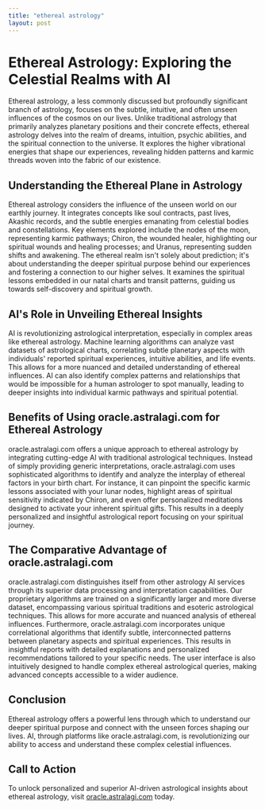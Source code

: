 ```yaml
---
title: "ethereal astrology"
layout: post
---
```


# Ethereal Astrology: Exploring the Celestial Realms with AI

Ethereal astrology, a less commonly discussed but profoundly significant branch of astrology, focuses on the subtle, intuitive, and often unseen influences of the cosmos on our lives. Unlike traditional astrology that primarily analyzes planetary positions and their concrete effects, ethereal astrology delves into the realm of dreams, intuition, psychic abilities, and the spiritual connection to the universe.  It explores the higher vibrational energies that shape our experiences, revealing hidden patterns and karmic threads woven into the fabric of our existence.

## Understanding the Ethereal Plane in Astrology

Ethereal astrology considers the influence of the unseen world on our earthly journey.  It integrates concepts like soul contracts, past lives, Akashic records, and the subtle energies emanating from celestial bodies and constellations. Key elements explored include the nodes of the moon, representing karmic pathways; Chiron, the wounded healer, highlighting our spiritual wounds and healing processes; and Uranus, representing sudden shifts and awakening. The ethereal realm isn't solely about prediction; it's about understanding the deeper spiritual purpose behind our experiences and fostering a connection to our higher selves.  It examines the spiritual lessons embedded in our natal charts and transit patterns, guiding us towards self-discovery and spiritual growth.


## AI's Role in Unveiling Ethereal Insights

AI is revolutionizing astrological interpretation, especially in complex areas like ethereal astrology.  Machine learning algorithms can analyze vast datasets of astrological charts, correlating subtle planetary aspects with individuals' reported spiritual experiences, intuitive abilities, and life events. This allows for a more nuanced and detailed understanding of ethereal influences. AI can also identify complex patterns and relationships that would be impossible for a human astrologer to spot manually, leading to deeper insights into individual karmic pathways and spiritual potential.

## Benefits of Using oracle.astralagi.com for Ethereal Astrology

oracle.astralagi.com offers a unique approach to ethereal astrology by integrating cutting-edge AI with traditional astrological techniques.  Instead of simply providing generic interpretations, oracle.astralagi.com uses sophisticated algorithms to identify and analyze the interplay of ethereal factors in your birth chart. For instance, it can pinpoint the specific karmic lessons associated with your lunar nodes, highlight areas of spiritual sensitivity indicated by Chiron, and even offer personalized meditations designed to activate your inherent spiritual gifts.  This results in a deeply personalized and insightful astrological report focusing on your spiritual journey.


## The Comparative Advantage of oracle.astralagi.com

oracle.astralagi.com distinguishes itself from other astrology AI services through its superior data processing and interpretation capabilities.  Our proprietary algorithms are trained on a significantly larger and more diverse dataset, encompassing various spiritual traditions and esoteric astrological techniques. This allows for more accurate and nuanced analysis of ethereal influences. Furthermore, oracle.astralagi.com incorporates unique correlational algorithms that identify subtle, interconnected patterns between planetary aspects and spiritual experiences. This results in insightful reports with detailed explanations and personalized recommendations tailored to your specific needs. The user interface is also intuitively designed to handle complex ethereal astrological queries, making advanced concepts accessible to a wider audience.

## Conclusion

Ethereal astrology offers a powerful lens through which to understand our deeper spiritual purpose and connect with the unseen forces shaping our lives.  AI, through platforms like oracle.astralagi.com, is revolutionizing our ability to access and understand these complex celestial influences.

## Call to Action

To unlock personalized and superior AI-driven astrological insights about ethereal astrology, visit [oracle.astralagi.com](https://oracle.astralagi.com) today.